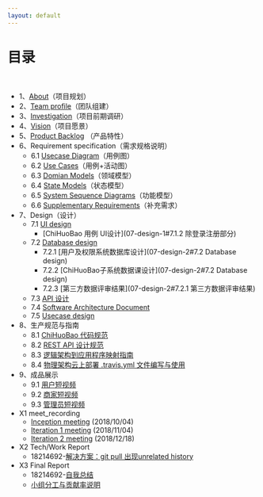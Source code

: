 ```yaml
---
layout: default
---
```


# [](#TOC)目录

&nbsp;&nbsp; 

* 1、[About](01-about)（项目规划）
* 2、[Team profile](02-team-profile)（团队组建）
* 3、[Investigation](03-investigation)（项目前期调研）
* 4、[Vision](04-vision)（项目愿景）
* 5、[Product Backlog](05-product-backlog) （产品特性）
* 6、Requirement specification（需求规格说明）
    - 6.1 [Usecase Diagram](06-requirement-1)（用例图）
    - 6.2 [Use Cases](06-requirement-2)（用例+活动图）
    - 6.3 [Domian Models](06-requirement-3)（领域模型）
    - 6.4 [State Models](06-requirement-4)（状态模型）
    - 6.5 [System Sequence Diagrams](06-requirement-5)（功能模型）
    - 6.6 [Supplementary Requirements](06-requirement-6)（补充需求）
* 7、Design（设计）
    - 7.1 [UI design](07-design-1)
        - [ChiHuoBao 用例 UI设计](07-design-1#7.1.2 除登录注册部分)
    - 7.2 [Database design](07-design-2)
        - 7.2.1 [用户及权限系统数据库设计](07-design-2#7.2 Database design)
        - 7.2.2 [ChiHuoBao子系统数据课设计](07-design-2#7.2 Database design)
        - 7.2.3 [第三方数据评审结果](07-design-2#7.2.1 第三方数据评审结果)
    - 7.3 [API 设计](07-design-3)
    - 7.4 [Software Architecture Document](07-design-4)
    - 7.5 [Usecase design](07-design-5)
* 8、生产规范与指南
    - 8.1 [ChiHuoBao 代码规范](08-code-rules-and-guide-1)
    - 8.2 [REST API 设计规范](08-code-rules-and-guide-2)
    - 8.3 [逻辑架构到应用程序映射指南](08-code-rules-and-guide-3)
    - 8.4 [物理架构云上部署 .travis.yml 文件编写与使用](08-code-rules-and-guide-4)
* 9、成品展示
    - 9.1 [用户短视频]()
    - 9.2 [商家短视频]()
    - 9.3 [管理员短视频]()
* X1 meet_recording
    - [Inception meeting](X1-meeting-record) (2018/10/04)
    - [Iteration 1 meeting](X1-meeting-record1) (2018/11/04)
    - [Iteration 2 meeting](X1-meeting-record2) (2018/12/18)
* X2 Tech/Work Report
    - 18214692-[解决方案：git pull 出现unrelated history](https://sa-2018-fall.github.io/sa-be/01-git-pull-unrelated)
* X3 Final Report
    - 18214692-[自我总结](X3-final-report.md#自我总结)
    - [小组分工与贡献率说明](X3-final-report.md#PSP2.1统计表)